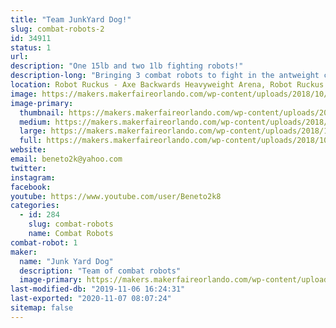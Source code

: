 ```yaml
---
title: "Team JunkYard Dog!"
slug: combat-robots-2
id: 34911
status: 1
url: 
description: "One 15lb and two 1lb fighting robots!"
description-long: "Bringing 3 combat robots to fight in the antweight class and Dogeweight class from Team Junk Yard Dog!"
location: Robot Ruckus - Axe Backwards Heavyweight Arena, Robot Ruckus - Small Arena
image: https://makers.makerfaireorlando.com/wp-content/uploads/2018/10/15403263956367951181588606471078-1024x576.jpg
image-primary:
  thumbnail: https://makers.makerfaireorlando.com/wp-content/uploads/2018/10/15403263956367951181588606471078-150x150.jpg
  medium: https://makers.makerfaireorlando.com/wp-content/uploads/2018/10/15403263956367951181588606471078-300x169.jpg
  large: https://makers.makerfaireorlando.com/wp-content/uploads/2018/10/15403263956367951181588606471078-1024x576.jpg
  full: https://makers.makerfaireorlando.com/wp-content/uploads/2018/10/15403263956367951181588606471078.jpg
website: 
email: beneto2k@yahoo.com
twitter: 
instagram: 
facebook: 
youtube: https://www.youtube.com/user/Beneto2k8
categories:
  - id: 284
    slug: combat-robots
    name: Combat Robots
combat-robot: 1
maker:
  name: "Junk Yard Dog"
  description: "Team of combat robots"
  image-primary: https://makers.makerfaireorlando.com/wp-content/uploads/2018/10/Color-dog.jpg
last-modified-db: "2019-11-06 16:24:31"
last-exported: "2020-11-07 08:07:24"
sitemap: false
---
```

